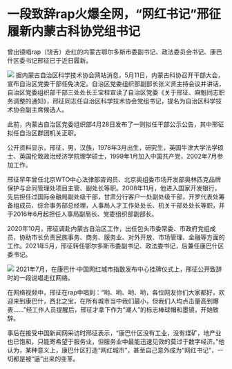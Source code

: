 # 一段致辞rap火爆全网，“网红书记”邢征履新内蒙古科协党组书记

曾出镜唱rap（饶舌）走红的内蒙古鄂尔多斯市委副书记、政法委员会书记、康巴什区委书记邢征已于近日履新。

![](https://inews.gtimg.com/om_bt/Oz2xil9nLHYhtBhlBNBGbdFhSptS1REeE744Y9xn86-k4AA/1000)
据内蒙古自治区科学技术协会网站消息，5月11日，内蒙古科协召开干部大会，宣布自治区党委干部任免决定。自治区党委组织部副部长张义贤主持会议并讲话，自治区党委组织部干部三处处长王宝柱宣读了自治区党委《关于邢征、麻魁同志职务调整的通知》，邢征同志任自治区科学技术协会党组书记，提名为自治区科学技术协会副主席候选人。

此前，内蒙古自治区党委组织部4月28日发布了一则拟任干部公示公告，其中邢征拟任自治区群团机关正职。

公开资料显示，邢征，男，汉族，1978年3月出生，研究生，英国牛津大学法学硕士、英国伦敦政治经济学院理学硕士，1999年1月加入中国共产党，2002年7月参加工作。

邢征早年曾任北京WTO中心法律部咨询员、北京奥组委市场开发部奥林匹克品牌保护与合同管理处项目主管、副处长等职。2008年11月，他进入国家开发银行，先后担任过国际金融局副处级干部，甘肃分行客户一处副处级干部，开罗代表处筹备组成员、综合事务部总经理，人事局人才工作处处长、机关干部处处长等职，并于2016年6月起担任人事局副局长、党委组织部副部长。

2020年10月，邢征调赴内蒙古自治区工作，出任包头市委常委、市政府党组成员，协助市长负责民族事务、商务、服务业、对外开放、市场管理、金融等方面的工作。2021年5月，邢征转任鄂尔多斯市委副书记、政法委书记，后兼任康巴什区委书记。

![](https://inews.gtimg.com/om_bt/Ox-VcL19B4wjPmRO-IzDFbuE2BpNLLgNXq5D-_hN_qZ7EAA/1000)
2021年7月，在康巴什·中国网红城市指数发布中心挂牌仪式上，邢征公开致辞时的一段说唱走红网络。

在网络视频中，邢征在rap中唱到：“哟、哟、哟、哟，各位网友你们大家都好，欢迎来到康巴什，西北之宝，在所有城市当中我们最小，但我们人均点击量高到爆表……”经工作人员提醒后，邢征才拿下作为“潮人”的标志棒球帽和墨镜，开始致辞。

事后在接受中国新闻网采访时邢征表示，“康巴什区没有工业，没有煤矿，地产业也已饱和，只能寄希望于服务业，但服务业中最能迅速见效的莫过于数字经济。”他认为，某种意义上，康巴什区打造“网红城市”，甚至自己意外成为“网红书记”，一切都是被“逼”出来的变革。

